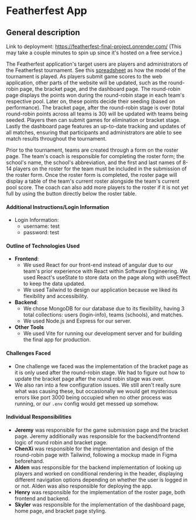 # Featherfest App

## General description

Link to deployment: <https://featherfest-final-project.onrender.com/> (This may take a couple minutes to spin up since it's hosted on a free service.)

The Featherfest application's target users are players and administrators of the Featherfest tournament. See this [spreadsheet](https://docs.google.com/spreadsheets/d/1xY_97RSohWpRhs2Pl82CX-zxPfdYPViR-zOnRO4sN2Q/edit?gid=737066836#gid=737066836) as how the model of the tournament is played. As players submit game scores to the web application, other parts of the website will be updated, such as the round-robin page, the bracket page, and the dashboard page. The round-robin page displays the points won during the round-robin stage in each team's respective pool. Later on, these points decide their seeding (based on performance). The bracket page, after the round-robin stage is over (total round-robin points across all teams is 30) will be updated with teams being seeded. Players then can submit games for elimination or bracket stage. Lastly the dashboard page features an up-to-date tracking and updates of all matches, ensuring that participants and administrators are able to see match results throughout the tournament. 

Prior to the tournament, teams are created through a form on the roster page. The team's coach is responsible for completing the roster form; the school's name, the school's abbreviation, and the first and last names of 8-14 players on the roster for the team must be included in the submission of the roster form. Once the roster form is completed, the roster page will display a table of the team's current roster alongside the team's current pool score. The coach can also add more players to the roster if it is not yet full by using the button directly below the roster table.

#### Additional Instructions/Login Information

- Login Information:
  - username: test
  - password: test

#### Outline of Technologies Used

- **Frontend**:
  - We used React for our front-end instead of angular due to our team's prior experience with React within Software
    Engineering. We used React's useState to store data on the page along with useEffect to keep the data updated.
  - We used Tailwind to design our application because we liked its flexibility and accessibility.
- **Backend**:
  - We chose MongoDB for our database due to its flexibility, having 3 total collections: users (login-info), teams (schools), and matches.
  - We used Node.js and Express for our server.
- **Other Tools**
  - We used Vite for running our development server and for building the final app for production.

#### Challenges Faced

- One challenge we faced was the implementation of the bracket page as it is only used after the round-robin stage. We
  had to figure out how to update the bracket page after the round robin stage was over.
- We also ran into a few configuration issues. We still aren't really sure what was causing these, but occasionally we would get mysterious errors like port 3000 being occupied when no other process was running, or our `.env` config would get messed up somehow.

#### Individual Responsibilities

- **Jeremy** was responsible for the game submission page and the bracket page. Jeremy additionally was responsible for the
  backend/frontend logic of round robin and bracket page.
- **ChenXi** was responsible for the implementation and design of the round-robin page with Tailwind, following a mockup made in Figma beforehand.
- **Alden** was responsible for the backend implementation of looking up players and worked on conditional rendering in
  the header, displaying different navigation options depending on whether the user is logged in or not. Alden was also responsible for deploying the app.
- **Henry** was responsible for the implementation of the roster page, both frontend and backend.
- **Skyler** was responsible for the implementation of the dashboard page, home page, and bracket page styling.
